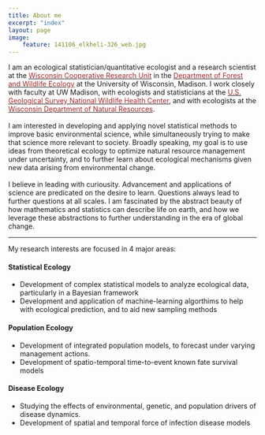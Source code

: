 ```yaml
---
title: About me
excerpt: "index"
layout: page
image:
    feature: 141106_elkheli-326_web.jpg
---
```


I am an ecological statistician/quantitative ecologist and a research scientist at the  <a href="https://www.coopunits.org/Wisconsin_Wildlife/" target="_blank"><font color="brown"> Wisconsin Cooperative Research Unit</font></a> in the <a href="https://forestandwildlifeecology.wisc.edu/" target="_blank"><font color="brown">Department of Forest and Wildlife Ecology</font></a> at the University of Wisconsin, Madison. I work closely with faculty at UW Madison, with ecologists and statisticians at the <a href="https://forestandwildlifeecology.wisc.edu/" target="_blank"><font color="brown">U.S. Geological Survey National Wildlife Health Center</font></a>, and with ecologists at the <a href="https://dnr.wi.gov/topic/research/projects/dpp/" target="_blank"><font color="brown"> Wisconsin Department of Natural Resources</font></a>.
<br /><br />
I am interested in developing and applying novel statistical methods to improve basic environmental science, while simultaneously trying to make that science more relevant to society. Broadly speaking, my goal is to use ideas from theoretical ecology to optimize natural resource management under uncertainty, and to further learn about ecological mechanisms given new data arising from environmental change.
<br /><br />
I believe in leading with curiousity. Advancement and applications of science are predicated on the desire to learn. Questions always lead to further questions at all scales. I am fascinated by the abstract beauty of how mathematics and statistics can describe life on earth, and how we leverage these abstractions to further understanding in the era of global change.

_________________________

My research interests are focused in 4 major areas:
<br>
#### Statistical Ecology

* Development of complex statistical models to analyze ecological data, particularly in a Bayesian framework
* Development and application of machine-learning algorthims to help with ecological prediction, and to aid new sampling methods

#### Population Ecology

* Development of integrated population models, to forecast under varying management actions.
* Development of spatio-temporal time-to-event known fate survival models

#### Disease Ecology

* Studying the effects of environmental, genetic, and population drivers of disease dynamics.
* Development of spatial and temporal force of infection disease models
